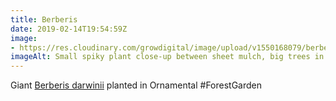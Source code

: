 ```yaml
---
title: Berberis
date: 2019-02-14T19:54:59Z
image: 
- https://res.cloudinary.com/growdigital/image/upload/v1550168079/berberis-06A6A658.jpg
imageAlt: Small spiky plant close-up between sheet mulch, big trees in the background
---
```


Giant [Berberis darwinii](https://pfaf.org/user/plant.aspx?latinname=Berberis+darwinii) planted in Ornamental #ForestGarden
